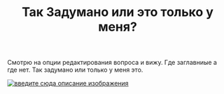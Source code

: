 ﻿---
title: "Так Задумано или это только у меня?"
se.owner.user_id: 387032
se.owner.display_name: "Aziz Umarov"
se.owner.link: "https://ru.meta.stackoverflow.com/users/387032/aziz-umarov"
se.link: "https://ru.meta.stackoverflow.com/questions/11283/%d0%a2%d0%b0%d0%ba-%d0%97%d0%b0%d0%b4%d1%83%d0%bc%d0%b0%d0%bd%d0%be-%d0%b8%d0%bb%d0%b8-%d1%8d%d1%82%d0%be-%d1%82%d0%be%d0%bb%d1%8c%d0%ba%d0%be-%d1%83-%d0%bc%d0%b5%d0%bd%d1%8f"
se.question_id: 11283
se.post_type: question
---
<p>Смотрю на опции редактирования вопроса и вижу. Где заглавниые а где нет. Так задумано или только у меня это.</p>
<p><a href="https://i.stack.imgur.com/Sreg5.png" rel="nofollow noreferrer"><img src="https://i.stack.imgur.com/Sreg5.png" alt="введите сюда описание изображения" /></a></p>
